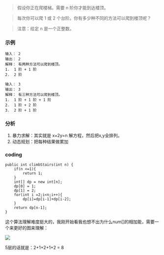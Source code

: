 >假设你正在爬楼梯。需要 n 阶你才能到达楼顶。

>每次你可以爬 1 或 2 个台阶。你有多少种不同的方法可以爬到楼顶呢？

>注意：给定 n 是一个正整数。

### 示例
```
输入： 2
输出： 2
解释： 有两种方法可以爬到楼顶。
1.  1 阶 + 1 阶
2.  2 阶

输入： 3
输出： 3
解释： 有三种方法可以爬到楼顶。
1.  1 阶 + 1 阶 + 1 阶
2.  1 阶 + 2 阶
3.  2 阶 + 1 阶
```

### 分析
1. 暴力求解：其实就是 x+2y=n 解方程，然后把x,y全排列。
2. 动态规划：把每种结果做累加

### coding
```
public int climbStairs(int n) {
    if(n <=1){
        return 1;
    }
    int[] dp = new int[n];
    dp[0] = 1;
    dp[1] = 2;
    for(int i =2;i<n;i++){
        dp[i]=dp[i-1]+dp[i-2];
    }
    return dp[n-1];
}
```
这个算法理解难度挺大的，我刚开始看我也想不出为什么num[]的相加能，需要一个来更好的图来理解：

![](https://note.youdao.com/yws/api/personal/file/415C210049A84FA5A39FA5583568D579?method=download&shareKey=0ca6c3337a43b620515a573d5ee34315)

5层的话就是：2+1+2+1+2 = 8